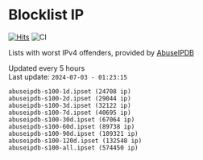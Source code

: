 # Blocklist IP

[![Hits](https://hits.seeyoufarm.com/api/count/incr/badge.svg?url=https%3A%2F%2Fgithub.com%2Fborestad%2Fblocklist-ip%2F&count_bg=%2379C83D&title_bg=%23555555&icon=&icon_color=%23E7E7E7&title=hits&edge_flat=false)](https://hits.seeyoufarm.com)  ![CI](https://img.shields.io/github/workflow/status/borestad/blocklist-ip/CI?style=flat-square)

Lists with worst IPv4 offenders, provided by [AbuseIPDB](https://www.abuseipdb.com/)

<!-- FOOTER-PLACEHOLDER -->
Updated every 5 hours<br>
Last update: `2024-07-03 - 01:23:15`
```
abuseipdb-s100-1d.ipset (24708 ip)
abuseipdb-s100-2d.ipset (29044 ip)
abuseipdb-s100-3d.ipset (32122 ip)
abuseipdb-s100-7d.ipset (40695 ip)
abuseipdb-s100-30d.ipset (67064 ip)
abuseipdb-s100-60d.ipset (89738 ip)
abuseipdb-s100-90d.ipset (109321 ip)
abuseipdb-s100-120d.ipset (132548 ip)
abuseipdb-s100-all.ipset (574450 ip)
```
